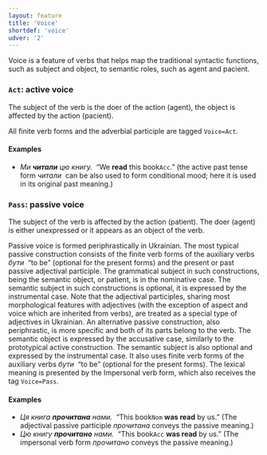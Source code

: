 ```yaml
---
layout: feature
title: 'Voice'
shortdef: 'voice'
udver: '2'
---
```


Voice is a feature of verbs that helps map the traditional syntactic functions, such as subject and object, to semantic roles, such as agent and pacient.

### <a name="Act">`Act`</a>: active voice

The subject of the verb is the doer of the action (agent), the object is affected by the action (pacient).

All finite verb forms and the adverbial participle are tagged `Voice=Act`.

#### Examples

* _Ми <b>читали</b> цю книгу.&nbsp;_ “We <b>read</b> this book`Acc`.” (the active past tense form _читали&nbsp;_ can be also used to form conditional mood; here it is used in its original past meaning.)

### <a name="Pass">`Pass`</a>: passive voice

The subject of the verb is affected by the action (patient). The doer (agent) is either unexpressed or it appears as an object of the verb.

Passive voice is formed periphrastically in Ukrainian. The most typical passive construction consists of the finite verb forms of the auxiliary verbs _бути_&nbsp; “to be” (optional for the present forms) and the present or past passive adjectival participle. The grammatical subject in such constructions, being the semantic object, or patient, is in the nominative case. The semantic subject in such constructions is optional, it is expressed by the instrumental case. Note that the adjectival participles, sharing most morphological features with adjectives (with the exception of aspect and voice which are inherited from verbs), are treated as a special type of adjectives in Ukrainian. An alternative passive construction, also periphrastic, is more specific and both of its parts belong to the verb. The semantic object is expressed by the accusative case, similarly to the prototypical active construction. The semantic subject is also optional and expressed by the instrumental case. It also uses finite verb forms of the auxiliary verbs _бути_&nbsp; “to be” (optional for the present forms). The lexical meaning is presented by the Impersonal verb form, which also receives the tag `Voice=Pass`.

#### Examples

* _Ця книга <b>прочитана</b> нами.&nbsp;_ “This book`Nom` <b>was read</b> by us.” (The adjectival passive participle _прочитана_ conveys the passive meaning.)
* _Цю книгу <b>прочитано</b> нами.&nbsp;_ “This book`Acc` <b>was read</b> by us.” (The impersonal verb form _прочитано_ conveys the passive meaning.)

<!-- Interlanguage links updated Út 9. května 2023, 20:03:52 CEST -->
